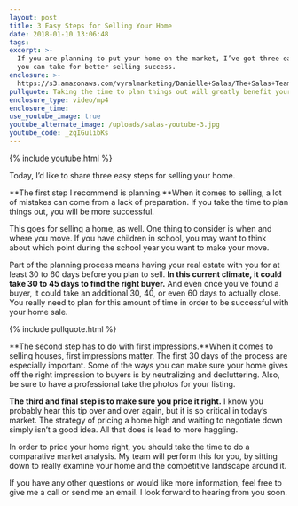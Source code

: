 ```yaml
---
layout: post
title: 3 Easy Steps for Selling Your Home
date: 2018-01-10 13:06:48
tags:
excerpt: >-
  If you are planning to put your home on the market, I’ve got three easy steps
  you can take for better selling success.
enclosure: >-
  https://s3.amazonaws.com/vyralmarketing/Danielle+Salas/The+Salas+Team-+3+Easy+Steps+for+Selling+Your+Home.mp4
pullquote: Taking the time to plan things out will greatly benefit your listing.
enclosure_type: video/mp4
enclosure_time:
use_youtube_image: true
youtube_alternate_image: /uploads/salas-youtube-3.jpg
youtube_code: _zqIGulibKs
---
```



{% include youtube.html %}

Today, I’d like to share three easy steps for selling your home.

**The first step I recommend is planning.**When it comes to selling, a lot of mistakes can come from a lack of preparation. If you take the time to plan things out, you will be more successful.

This goes for selling a home, as well. One thing to consider is when and where you move. If you have children in school, you may want to think about which point during the school year you want to make your move.

Part of the planning process means having your real estate with you for at least 30 to 60 days before you plan to sell. **In this current climate, it could take 30 to 45 days to find the right buyer.** And even once you’ve found a buyer, it could take an additional 30, 40, or even 60 days to actually close. You really need to plan for this amount of time in order to be successful with your home sale.

{% include pullquote.html %}

**The second step has to do with first impressions.**When it comes to selling houses, first impressions matter. The first 30 days of the process are especially important. Some of the ways you can make sure your home gives off the right impression to buyers is by neutralizing and decluttering. Also, be sure to have a professional take the photos for your listing.

**The third and final step is to make sure you price it right.** I know you probably hear this tip over and over again, but it is so critical in today’s market. The strategy of pricing a home high and waiting to negotiate down simply isn’t a good idea. All that does is lead to more haggling.

In order to price your home right, you should take the time to do a comparative market analysis. My team will perform this for you, by sitting down to really examine your home and the competitive landscape around it.

If you have any other questions or would like more information, feel free to give me a call or send me an email. I look forward to hearing from you soon.